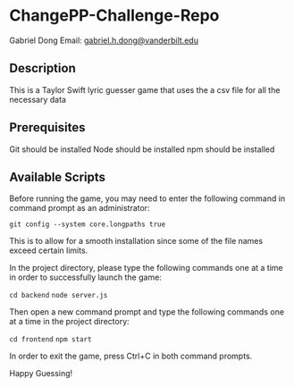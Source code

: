 # ChangePP-Challenge-Repo

Gabriel Dong Email: gabriel.h.dong@vanderbilt.edu

## Description

This is a Taylor Swift lyric guesser game that uses the a csv file for all the necessary data

## Prerequisites

Git should be installed
Node should be installed
npm should be installed

## Available Scripts

Before running the game, you may need to enter the following command in command prompt as an administrator:

`git config --system core.longpaths true`

This is to allow for a smooth installation since some of the file names exceed certain limits.

In the project directory, please type the following commands one at a time in order to successfully launch the game:

`cd backend`
`node server.js`

Then open a new command prompt and type the following commands one at a time in the project directory:

`cd frontend`
`npm start`

In order to exit the game, press Ctrl+C in both command prompts.

Happy Guessing!

